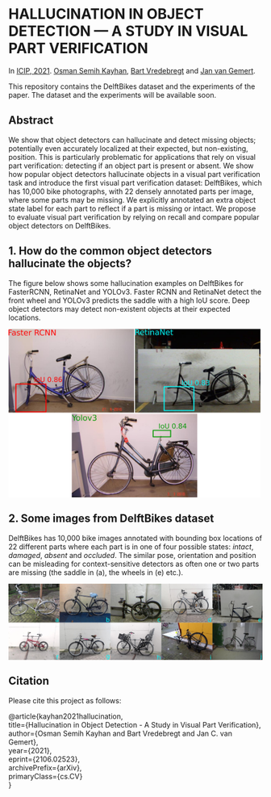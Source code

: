 # HALLUCINATION IN OBJECT DETECTION — A STUDY IN VISUAL PART VERIFICATION

In [ICIP, 2021](https://arxiv.org/abs/2106.02523).
[Osman Semih Kayhan](https://oskyhn.github.io/), [Bart Vredebregt](https://www.aiir.nl/team) and [Jan van Gemert](http://jvgemert.github.io/index.html). 

This repository contains the DelftBikes dataset and the experiments of the paper. The dataset and the experiments will be available soon.<br> 

## Abstract

We show that object detectors can hallucinate and detect missing objects; potentially even accurately localized at their expected, but non-existing, position. This is particularly problematic for applications that rely on visual part verification: detecting if an object part is present or absent. We show how popular object detectors hallucinate objects in a visual part verification  task  and  introduce  the  first  visual  part  verification dataset: DelftBikes, which has 10,000 bike photographs, with 22 densely annotated parts per image, where some parts may be missing. We explicitly annotated an extra object state label for each part to reflect if a part is missing or intact.  We propose to evaluate visual part verification by relying on recall and compare popular object detectors on DelftBikes.


## 1. How do the common object detectors hallucinate the objects?

The figure below shows some hallucination examples on  DelftBikes for FasterRCNN, RetinaNet and YOLOv3. Faster RCNN and RetinaNet detect the front wheel and YOLOv3 predicts the saddle with a high IoU score. Deep object detectors may detect non-existent objects at their expected locations.

<img src="images/fig1_hallucination.png" align="center" width="500" title="Hallucination">


## 2. Some images from DelftBikes dataset

DelftBikes has 10,000 bike images annotated with bounding box locations of 22 different parts where each part is in one of four possible states: *intact*, *damaged*, *absent* and *occluded*. The similar pose, orientation and position can be misleading for context-sensitive detectors as often one or two parts are missing (the saddle in (a), the wheels in (e) etc.).


<img src="images/delftbikes.png" align="center" width="900" title="DelftBikes">


## Citation

Please cite this project as follows:

@article{kayhan2021hallucination,<br>
    title={Hallucination in Object Detection - A Study in Visual Part Verification},<br>
    author={Osman Semih Kayhan and Bart Vredebregt and Jan C. van Gemert},<br>
    year={2021},<br>
    eprint={2106.02523},<br>
    archivePrefix={arXiv},<br>
    primaryClass={cs.CV}<br>
}

